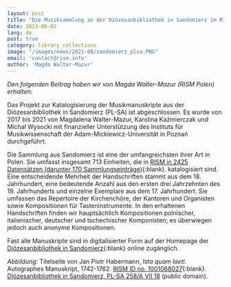 ```yaml
---
layout: post
title: "Die Musiksammlung an der Diözesanbibliothek in Sandomierz im RISM-Katalog"
date: 2021-08-02
lang: de
post: true
category: library_collections
image: "/images/news/2021-08/sandomierz_plsa.PNG"
email: 'contact@rism.info'
author: 'Magda Walter-Mazur'
---
```


_Den folgenden Beitrag haben wir von Magda Walter-Mazur (RISM Polen) erhalten:_

Das Projekt zur Katalogisierung der Musikmanuskripte aus der Diözesanbibliothek in Sandomierz (PL-SA) ist abgeschlossen. Es wurde von 2017 bis 2021 von Magdalena Walter-Mazur, Karolina Kaźmierczak und Michał Wysocki mit finanzieller Unterstützung des Instituts für Musikwissenschaft der Adam-Mickiewicz-Universität in Poznań durchgeführt. 

Die Sammlung aus Sandomierz ist eine der umfangreichsten ihrer Art in Polen. Sie umfasst insgesamt 713 Einheiten, die in [RISM in 2425 Datensätzen (darunter 170 Sammlungseinträge)](https://opac.rism.info/search?View=rism&siglum=PL-SA){:blank}. katalogisiert sind. Eine entscheidende Mehrheit der Handschriften stammt aus dem 18. Jahrhundert, eine bedeutende Anzahl aus den ersten drei Jahrzehnten des 19. Jahrhunderts und einzelne Exemplare aus dem 17. Jahrhundert. Sie umfassen das Repertoire der Kirchenchöre, der Kantoren und Organisten sowie Kompositionen für Tasteninstrumente. In den erhaltenen Handschriften finden wir hauptsächlich Kompositionen polnischer, italienischer, deutscher und tschechischer Komponisten; es überwiegen jedoch auch anonyme Kompositionen.  

Fast alle Manuskripte sind in digitalisierter Form auf der Homepage der [Diözesanbibliothek in Sandomierz](http://bc.bdsandomierz.pl/dlibra/collectiondescription/48){:blank} online zugänglich.

_Abbildung_: Titelseite von Jan Piotr Habermann, _Ista quam laeti_. Autographes Manuskript, 1742-1762. [RISM ID no. 1001068027](https://opac.rism.info/search?id=1001068027&View=rism){:blank}. [Diözesanbibliothek in Sandomierz, PL-SA 258/A VII 18](http://bc.bdsandomierz.pl/dlibra/publication/1773/edition/1741/content) (public domain). 
